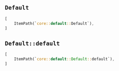 ## `Default`

```rust
[
    ItemPath(`core::default::Default`),
]
```

## `Default::default`

```rust
[
    ItemPath(`core::default::Default::default`),
]
```
